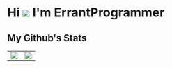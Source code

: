 # Hi ![](https://user-images.githubusercontent.com/18350557/176309783-0785949b-9127-417c-8b55-ab5a4333674e.gif) I'm ErrantProgrammer



## My Github's Stats

<table style=" margin-left: auto; margin-right: auto;" width="100%" height="100%" >
    <tr style="border: none;">
        <td style="border: none;"><img style="border: none;"  src="https://github-readme-stats.vercel.app/api?username=errantProgrammer&count_private=true&title_color=6366f1&text_color=14b8a6&icon_color=a855f7&bg_color=181824"></td>
        <td><img style="border: none;"  src="https://github-readme-stats.vercel.app/api/top-langs/?username=errantProgrammer&layout=compact&count_private=true&title_color=6366f1&text_color=14b8a6&icon_color=a855f7&bg_color=181824"></td>
    </tr>
</table>

## My performance in leetcode

<a href="https://leetcode.com/u/errantprogrammer/">
    <img src ="https://leetcard.jacoblin.cool/ErrantProgrammer?theme=dark&font=Noto%20Sans&ext=heatmap">
</a>

<!--
<p>
    <img width="500px" src="metrics.plugin.personal.anilist.svg" />
    <img width="320px" style="vertical-align:bottom;align:right;" src="https://raw.githubusercontent.com/meokisama/meokisama/master/image/mashiiro-png.png" />
</p>
-->
